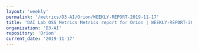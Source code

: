 ```yaml
---
layout: 'weekly'
permalink: '/metrics/D3-AI/Orion/WEEKLY-REPORT-2019-11-17'
title: 'DAI Lab OSS Metrics Metrics report for Orion | WEEKLY-REPORT-2019-11-17'
organization: 'D3-AI'
repository: 'Orion'
current_date: '2019-11-17'
---
```

